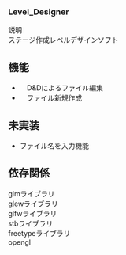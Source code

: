 ### Level_Designer
説明　<br>
ステージ作成レベルデザインソフト

## 機能
* 　D&Dによるファイル編集 <br>
* 　ファイル新規作成 　<br>

## 未実装
* ファイル名を入力機能

## 依存関係
glmライブラリ<br>
glewライブラリ<br>
glfwライブラリ<br>
stbライブラリ<br>
freetypeライブラリ<br>
opengl<br>
